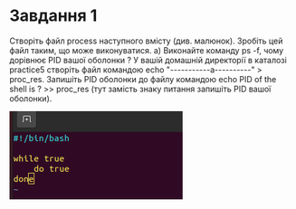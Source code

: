 # Завдання 1

Створіть файл process наступного вмісту (див. малюнок). Зробіть цей файл таким, що 
може виконуватися. 
    a) Виконайте команду ps -f, чому дорівнює PID вашої оболонки ? У вашій домашній директорії в каталозі practice5 створіть файл командою echo "-----------a----------" > proc_res. Запишіть PID оболонки до файлу командою echo PID of the shell is ? >> proc_res (тут замість знаку питання запишіть PID вашої оболонки). 

![ps](./process.png)
